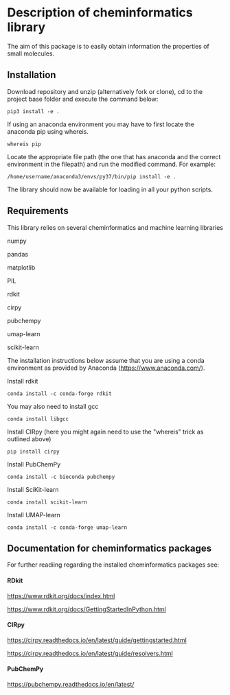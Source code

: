 # Description of cheminformatics library
The aim of this package is to easily obtain information the properties of small molecules.


## Installation
Download repository and unzip (alternatively fork or clone), cd to the project base folder and execute the command below:

```
pip3 install -e .
```

If using an anaconda environment you may have to first locate the anaconda pip using whereis.
```
whereis pip
```

Locate the appropriate file path (the one that has anaconda and the correct environment in the filepath) and run the modified command. For example:

```
/home/username/anaconda3/envs/py37/bin/pip install -e .
```

The library should now be available for loading in all your python scripts.


## Requirements
This library relies on several cheminformatics and machine learning libraries

numpy

pandas

matplotlib

PIL

rdkit

cirpy

pubchempy

umap-learn

scikit-learn


The installation instructions below assume that you are using a conda environment as provided by Anaconda (https://www.anaconda.com/).


Install rdkit
```
conda install -c conda-forge rdkit
```


You may also need to install gcc
```
conda install libgcc
```


Install CIRpy (here you might again need to use the "whereis" trick as outlined above)
```
pip install cirpy
```


Install PubChemPy
```
conda install -c bioconda pubchempy
```


Install SciKit-learn
```
conda install scikit-learn
```


Install UMAP-learn
```
conda install -c conda-forge umap-learn
```



## Documentation for cheminformatics packages
For further readiing regarding the installed cheminformatics packages see:


#### RDkit
https://www.rdkit.org/docs/index.html

https://www.rdkit.org/docs/GettingStartedInPython.html


#### CIRpy
https://cirpy.readthedocs.io/en/latest/guide/gettingstarted.html

https://cirpy.readthedocs.io/en/latest/guide/resolvers.html


#### PubChemPy
https://pubchempy.readthedocs.io/en/latest/
